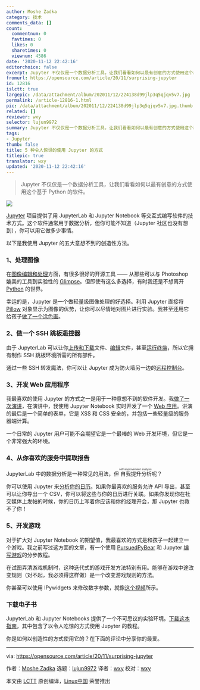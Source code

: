 ```yaml
---
author: Moshe Zadka
category: 技术
comments_data: []
count:
  commentnum: 0
  favtimes: 0
  likes: 0
  sharetimes: 0
  viewnum: 4586
date: '2020-11-12 22:42:16'
editorchoice: false
excerpt: Jupyter 不仅仅是一个数据分析工具，让我们看看如何以最有创意的方式使用这个基于 Python 的软件。
fromurl: https://opensource.com/article/20/11/surprising-jupyter
id: 12816
islctt: true
largepic: /data/attachment/album/202011/12/224138d99jlp3q5qjqv5v7.jpg
permalink: /article-12816-1.html
pic: /data/attachment/album/202011/12/224138d99jlp3q5qjqv5v7.jpg.thumb.jpg
related: []
reviewer: wxy
selector: lujun9972
summary: Jupyter 不仅仅是一个数据分析工具，让我们看看如何以最有创意的方式使用这个基于 Python 的软件。
tags:
- Jupyter
thumb: false
title: 5 种令人惊讶的使用 Jupyter 的方式
titlepic: true
translator: wxy
updated: '2020-11-12 22:42:16'
---
```



> 
> Jupyter 不仅仅是一个数据分析工具，让我们看看如何以最有创意的方式使用这个基于 Python 的软件。
> 
> 
> 


![](/data/attachment/album/202011/12/224138d99jlp3q5qjqv5v7.jpg)


[Jupyter](https://jupyter.org/) 项目提供了用 JupyterLab 和 Jupyter Notebook 等交互式编写软件的技术方式。这个软件通常用于数据分析，但你可能不知道（Jupyter 社区也没有想到），你可以用它做多少事情。


以下是我使用 Jupyter 的五大意想不到的创造性方法。


### 1、处理图像


在[图像编辑和处理](https://opensource.com/life/12/6/design-without-debt-five-tools-for-designers)方面，有很多很好的开源工具 —— 从那些可以与 Photoshop 媲美的工具到实验性的 [Glimpse](https://glimpse-editor.github.io/)。但即使有这么多选择，有时我还是不想离开 [Python](https://opensource.com/resources/python) 的世界。


幸运的是，Jupyter 是一个做轻量级图像处理的好选择。利用 Jupyter 直接将 [Pillow](https://pillow.readthedocs.io/en/stable/index.html) 对象显示为图像的优势，让你可以尽情地对图片进行实验。我甚至还用它给孩子[做了一个涂色画](https://opensource.com/article/20/8/edit-images-python)。


### 2、做一个 SSH 跳板遥控器


由于 JupyterLab 可以让你[上传和下载](https://jupyterlab.readthedocs.io/en/stable/user/files.html#uploading-and-downloading)文件、[编辑](https://jupyterlab.readthedocs.io/en/stable/user/files.html#opening-files)文件，甚至[运行终端](https://jupyterlab.readthedocs.io/en/stable/user/terminal.html)，所以它拥有制作 SSH 跳板环境所需的所有部件。


通过一些 SSH 转发魔法，你可以让 Jupyter 成为防火墙另一边的[远程控制台](https://opensource.com/article/20/8/remote-management-jupyter)。


### 3、开发 Web 应用程序


我最喜欢的使用 Jupyter 的方式之一是用于一种意想不到的软件开发。我[做了一次演讲](https://opensource.com/article/20/8/write-talk-using-jupyter-notebooks)，在演讲中，我使用 Jupyter Notebook 实时开发了一个 [Web 应用](https://github.com/moshez/interactive-web-development/blob/e31ae72d8cab7637d18bc734c4e8afc10c60251f/interactive-web-development.ipynb)。讲演的最后是一个简单的表单，它是 XSS 和 CSS 安全的，并包括一些轻量级的服务器端计算。


一个日常的 Jupyter 用户可能不会期望它是一个最棒的 Web 开发环境，但它是一个非常强大的环境。


### 4、从你喜欢的服务中提取报告


JupyterLab 中的数据分析是一种常见的用法，但<ruby> 自我提升分析 <rt>  self-improvement analysis </rt></ruby>呢？


你可以使用 Jupyter 来[分析你的日历](https://opensource.com/article/20/9/analyze-your-life-jupyter)。如果你最喜欢的服务允许 API 导出，甚至可以让你导出一个 CSV，你可以将这些与你的日历进行关联。如果你发现你在社交媒体上发帖的时候，你的日历上写着你应该和你的经理开会，那 Jupyter 也救不了你！


### 5、开发游戏


对于扩大对 Jupyter Notebook 的期望值，我最喜欢的方式是和孩子一起建立一个游戏。我之前写过这方面的文章，有一个使用 [PursuedPyBear](https://ppb.dev/) 和 Jupyter [编写游戏](https://opensource.com/article/20/5/python-games)的分步教程。


在试图弄清游戏机制时，这种迭代式的游戏开发方法特别有用。能够在游戏中途改变规则（对不起，我必须得这样做）是一个改变游戏规则的方法。


你甚至可以使用 IPywidgets 来修改数字参数，就像[这个视频](https://www.youtube.com/watch?v=JaTf_ZT7tE8)所示。


### 下载电子书


JupyterLab 和 Jupyter Notebooks 提供了一个不可思议的实验环境。[下载这本指南](https://opensource.com/downloads/jupyter-guide)，其中包含了以令人吃惊的方式使用 Jupyter 的教程。


你是如何以创造性的方式使用它的？在下面的评论中分享你的最爱。




---


via: <https://opensource.com/article/20/11/surprising-jupyter>


作者：[Moshe Zadka](https://opensource.com/users/moshez) 选题：[lujun9972](https://github.com/lujun9972) 译者：[wxy](https://github.com/wxy) 校对：[wxy](https://github.com/wxy)


本文由 [LCTT](https://github.com/LCTT/TranslateProject) 原创编译，[Linux中国](https://linux.cn/) 荣誉推出